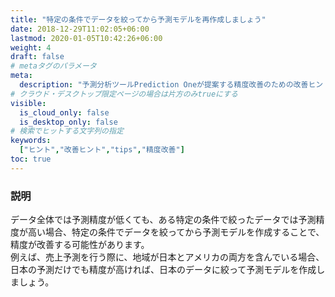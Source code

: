 ```yaml
---
title: "特定の条件でデータを絞ってから予測モデルを再作成しましょう"
date: 2018-12-29T11:02:05+06:00
lastmod: 2020-01-05T10:42:26+06:00
weight: 4
draft: false
# metaタグのパラメータ
meta:
  description: "予測分析ツールPrediction Oneが提案する精度改善のための改善ヒントについて説明するページです。"
# クラウド・デスクトップ限定ページの場合は片方のみtrueにする
visible:
  is_cloud_only: false
  is_desktop_only: false
# 検索でヒットする文字列の指定
keywords:
  ["ヒント","改善ヒント","tips","精度改善"]
toc: true
---
```


### 説明

データ全体では予測精度が低くても、ある特定の条件で絞ったデータでは予測精度が高い場合、特定の条件でデータを絞ってから予測モデルを作成することで、精度が改善する可能性があります。<br/>
例えば、売上予測を行う際に、地域が日本とアメリカの両方を含んでいる場合、日本の予測だけでも精度が高ければ、日本のデータに絞って予測モデルを作成しましょう。


